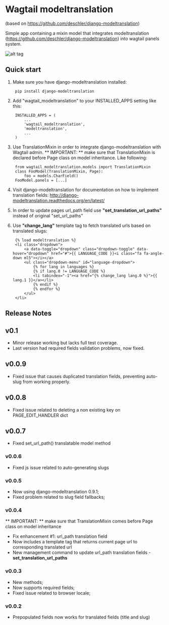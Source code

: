# Wagtail modeltranslation
(based on https://github.com/deschler/django-modeltranslation)

Simple app containing a mixin model that integrates modeltranslation
(https://github.com/deschler/django-modeltranslation) into wagtail panels system.

![alt tag](https://github.com/infoportugal/wagtail-modeltranslation/blob/master/screenshot.png?raw=true)

## Quick start

1. Make sure you have django-modeltranslation installed:

        pip install django-modeltranslation

2. Add "wagtail_modeltranslation" to your INSTALLED_APPS setting like this:

        INSTALLED_APPS = (
            ...
            'wagtail_modeltranslation',
            'modeltranslation',
            ...
        )

3. Use TranslationMixin in order to integrate django-modeltranslation with Wagtail admin. ** IMPORTANT: ** make sure that TranslationMixin is declared before Page class on model inheritance. Like following:

        from wagtail_modeltranslation.models import TranslationMixin
        class FooModel(TranslationMixin, Page):
            foo = models.CharField()
        FooModel.panels = [...]

4. Visit django-modeltranslation for documentation on how to implement translation fields: http://django-modeltranslation.readthedocs.org/en/latest/

5. In order to update pages url_path field use **"set\_translation\_url\_paths"** instead of original "set\_url\_paths"

6. Use **"change_lang"** template tag to fetch translated urls based on translated slugs:

        {% load modeltranslation %}
        <li class="dropdown">
            <a data-toggle="dropdown" class="dropdown-toggle" data-hover="dropdown" href="#">{{ LANGUAGE_CODE }}<i class="fa fa-angle-down ml5"></i></a>
            <ul class="dropdown-menu" id="language-dropdown">
                {% for lang in languages %}
                {% if lang.0 != LANGUAGE_CODE %}
                <li tabindex="-1"><a href="{% change_lang lang.0 %}">{{ lang.1 }}</a></li>
                {% endif %}
                {% endfor %}
            </ul>
        </li>

## Release Notes

## v0.1

- Minor release working but lacks full test coverage.
- Last version had required fields validation problems, now fixed.

## v0.0.9

- Fixed issue that causes duplicated translation fields, preventing auto-slug from working properly.

## v0.0.8

- Fixed issue related to deleting a non existing key on PAGE_EDIT_HANDLER dict

## v0.0.7

- Fixed set_url_path() translatable model method

### v0.0.6

- Fixed js issue related to auto-generating slugs

### v0.0.5

- Now using django-modeltranslation 0.9.1;
- Fixed problem related to slug field fallbacks;

### v0.0.4

** IMPORTANT: ** make sure that TranslationMixin comes before Page class on model inheritance

- Fix enhancement #1: url_path translation field
- Now includes a template tag that returns current page url to corresponding translated url
- New management command to update url_path translation fields - **set\_translation\_url\_paths**

### v0.0.3

- New methods;
- Now supports required fields;
- Fixed issue related to browser locale;

### v0.0.2

- Prepopulated fields now works for translated fields (title and slug)
